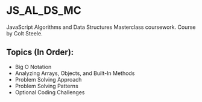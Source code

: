 # JS_AL_DS_MC
JavaScript Algorithms and Data Structures Masterclass coursework. Course by Colt Steele.

## Topics (In Order):
- Big O Notation
- Analyzing Arrays, Objects, and Built-In Methods
- Problem Solving Approach
- Problem Solving Patterns
- Optional Coding Challenges
